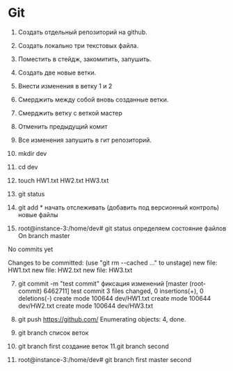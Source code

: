 # Git
1. Создать отдельный репозиторий на github.
2. Создать локально три текстовых файла.
3. Поместить в стейдж, закомитить, запушить.
4. Создать две новые ветки.
5. Внести изменения в ветку 1 и 2 
6. Смерджить между собой вновь созданные ветки.
7. Смерджить ветку с веткой мастер
8. Отменить предыдущий комит
9. Все изменения запушить в гит репозиторий.

1. mkdir dev
2. cd dev
3. touch HW1.txt HW2.txt HW3.txt
4. git status
5. git add * начать отслеживать (добавить под версионный контроль) новые файлы
6. root@instance-3:/home/dev# git status определяем состояние файлов
On branch master

No commits yet

Changes to be committed:
  (use "git rm --cached <file>..." to unstage)
        new file:   HW1.txt
        new file:   HW2.txt
        new file:   HW3.txt

7. git commit -m "test commit" фиксация изменений
[master (root-commit) 6462711] test commit
 3 files changed, 0 insertions(+), 0 deletions(-)
 create mode 100644 dev/HW1.txt
 create mode 100644 dev/HW2.txt
 create mode 100644 dev/HW3.txt

8.  git push https://github.com/
Enumerating objects: 4, done.
9. git branch список веток
10. git branch first создание веток
11.git branch second
12. root@instance-3:/home/dev# git branch
first
master
second
